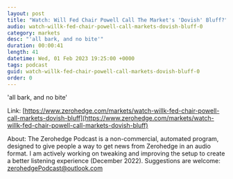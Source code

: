 ```yaml
---
layout: post
title: "Watch: Will Fed Chair Powell Call The Market's 'Dovish' Bluff?"
audio: watch-willk-fed-chair-powell-call-markets-dovish-bluff-0
category: markets
desc: "'all bark, and no bite'"
duration: 00:00:41
length: 41
datetime: Wed, 01 Feb 2023 19:25:00 +0000
tags: podcast
guid: watch-willk-fed-chair-powell-call-markets-dovish-bluff-0
order: 0
---
```

'all bark, and no bite'

Link: [https://www.zerohedge.com/markets/watch-willk-fed-chair-powell-call-markets-dovish-bluff](https://www.zerohedge.com/markets/watch-willk-fed-chair-powell-call-markets-dovish-bluff)

About: The Zerohedge Podcast is a non-commercial, automated program, designed to give people a way to get news from Zerohedge in an audio format.  I am actively working on tweaking and improving the setup to create a better listening experience (December 2022).  Suggestions are welcome: [zerohedgePodcast@outlook.com](mailto:zerohedgePodcast@outlook.com)
